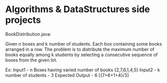 # Algorithms & DataStructures side projects

BookDistribution.java:

Given n boxes and k number of students. Each box containing some books arranged in a row. The problem is to distribute the maximum number of books equally among k students by selecting a consecutive sequence of boxes from the given lot.

Ex: Input1 - n Boxes having varied number of books {2,7,6,1,4,5}
    Input2 - k number of students - 3
    Expected Output - 6 [{7+6+1+4}/3}




